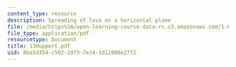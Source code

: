 ```yaml
---
content_type: resource
description: Spreading of lava on a horizontal plane
file: /media/https%3A/open-learning-course-data-rc.s3.amazonaws.com/1-63-advanced-fluid-dynamics-of-the-environment-fall-2002/8ba5d354c5022df97e141d12008e27f2_13Huppert.pdf
file_type: application/pdf
resourcetype: Document
title: 13Huppert.pdf
uid: 8ba5d354-c502-2df9-7e14-1d12008e27f2
---
```

